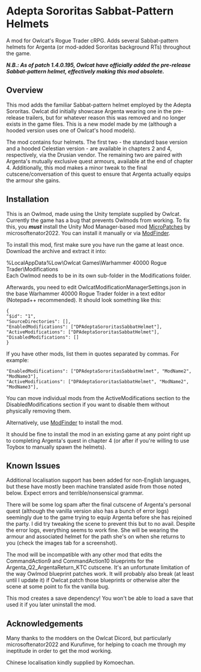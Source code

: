 #  Adepta Sororitas Sabbat-Pattern Helmets
A mod for Owlcat's Rogue Trader cRPG. Adds several Sabbat-pattern helmets for Argenta (or mod-added Sororitas background RTs) throughout the game.

***N.B.: As of patch 1.4.0.195, Owlcat have officially added the pre-release Sabbat-pattern helmet, effectively making this mod obsolete.***

## Overview
This mod adds the familiar Sabbat-pattern helmet employed by the Adepta Sororitas. Owlcat did initially showcase Argenta wearing one in the pre-release trailers, but for whatever reason this was removed and no longer exists in the game files. This is a new model made by me (although a hooded version uses one of Owlcat's hood models).

The mod contains four helmets. The first two - the standard base version and a hooded Celestian version - are available in chapters 2 and 4, respectively, via the Drusian vendor. The remaining two are paired with Argenta's mutually exclusive quest armours, available at the end of chapter 4. Additionally, this mod makes a minor tweak to the final cutscene/conversation of this quest to ensure that Argenta actually equips the armour she gains.

## Installation
This is an Owlmod, made using the Unity template supplied by Owlcat. Currently the game has a bug that prevents Owlmods from working. To fix this, you ***must*** install the Unity Mod Manager-based mod [MicroPatches](https://github.com/microsoftenator2022/MicroPatches/releases) by microsoftenator2022. You can install it manually or via [ModFinder](https://github.com/CasDragon/ModFinder/releases/latest).

To install this mod, first make sure you have run the game at least once. Download the archive and extract it into:

%LocalAppData%Low\Owlcat Games\Warhammer 40000 Rogue Trader\Modifications\
Each Owlmod needs to be in its own sub-folder in the Modifications folder.

Afterwards, you need to edit OwlcatModificationManagerSettings.json in the base Warhammer 40000 Rogue Trader folder in a text editor (Notepad++ recommended). It should look something like this:

```
{
"$id": "1",
"SourceDirectories": [],
"EnabledModifications": ["DPAdeptaSororitasSabbatHelmet"],
"ActiveModifications": ["DPAdeptaSororitasSabbatHelmet"],
"DisabledModifications": []
}
```

If you have other mods, list them in quotes separated by commas. For example:

```
"EnabledModifications": ["DPAdeptaSororitasSabbatHelmet", "ModName2", "ModName3"],
"ActiveModifications": ["DPAdeptaSororitasSabbatHelmet", "ModName2", "ModName3"],
```

You can move individual mods from the ActiveModifications section to the DisabledModifications section if you want to disable them without physically removing them.

Alternatively, use [ModFinder](https://www.nexusmods.com/warhammer40kroguetrader/mods/146) to install the mod.

It should be fine to install the mod in an existing game at any point right up to completing Argenta's quest in chapter 4 (or after if you're willing to use Toybox to manually spawn the helmets).

## Known Issues
Additional localisation support has been added for non-English languages, but these have mostly been machine translated aside from those noted below. Expect errors and terrible/nonsensical grammar.

There will be some log spam after the final cutscene of Argenta's personal quest (although the vanilla version also has a bunch of error logs) seemingly due to the game trying to equip Argenta before she has rejoined the party. I did try tweaking the scene to prevent this but to no avail. Despite the error logs, everything seems to work fine. She will be wearing the armour and associated helmet for the path she's on when she returns to you (check the images tab for a screenshot).

The mod will be incompatible with any other mod that edits the CommandAction9 and CommandAction10 blueprints for the Argenta_Q2_ArgentaReturn_KTC cutscene. It's an unfortunate limitation of the way Owlmod blueprint patches work. It will probably also break (at least until I update it) if Owlcat patch those blueprints or otherwise alter the scene at some point to fix the vanilla bug.

This mod creates a save dependency! You won't be able to load a save that used it if you later uninstall the mod.

## Acknowledgements
Many thanks to the modders on the Owlcat Dicord, but particularly microsoftenator2022 and Kurufinve, for helping to coach me through my ineptitude in order to get the mod working.

Chinese localisation kindly supplied by Komoechan.
